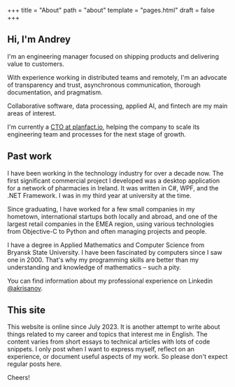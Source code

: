 +++
title = "About"
path = "about"
template = "pages.html"
draft = false
+++


## Hi, I'm Andrey

I'm an engineering manager focused on shipping products and delivering value to customers.

With experience working in distributed teams and remotely, I'm an advocate of transparency and
trust, asynchronous communication, thorough documentation, and pragmatism.

Collaborative software, data processing, applied AI, and fintech are my main areas of interest.

I'm currently a [CTO at planfact.io](/planfact), helping the company to scale its engineering
team and processes for the next stage of growth.

## Past work

I have been working in the technology industry for over a decade now. The first significant
commercial project I developed was a desktop application for a network of pharmacies in Ireland.
It was written in C#, WPF, and the .NET Framework. I was in my third year at university at the time.

Since graduating, I have worked for a few small companies in my hometown, international startups
both locally and abroad, and one of the largest retail companies in the EMEA region, using various
technologies from Objective-C to Python and often managing projects and people.

I have a degree in Applied Mathematics and Computer Science from Bryansk State University.
I have been fascinated by computers since I saw one in 2000. That's why my programming skills are
better than my understanding and knowledge of mathematics – such a pity.

You can find information about my professional experience on Linkedin [@akrisanov](http://linkedin.com/in/akrisanov/).

## This site

This website is online since July 2023. It is another attempt to write about things related to my
career and topics that interest me in English. The content varies from short essays to technical
articles with lots of code snippets. I only post when I want to express myself, reflect on
an experience, or document useful aspects of my work. So please don't expect regular posts here.

Cheers!

